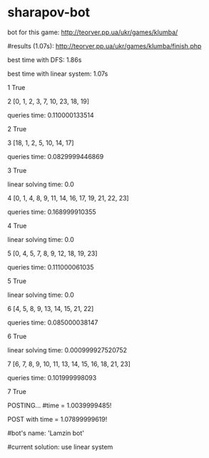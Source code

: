 # sharapov-bot
bot for this game:
http://teorver.pp.ua/ukr/games/klumba/


#results (1.07s):
http://teorver.pp.ua/ukr/games/klumba/finish.php

best time with DFS: 1.86s 

best time with linear system: 1.07s

1 True

2 [0, 1, 2, 3, 7, 10, 23, 18, 19]

queries time:  0.110000133514

2 True

3 [18, 1, 2, 5, 10, 14, 17]

queries time:  0.0829999446869

3 True

linear solving time:  0.0

4 [0, 1, 4, 8, 9, 11, 14, 16, 17, 19, 21, 22, 23]

queries time:  0.168999910355

4 True

linear solving time:  0.0

5 [0, 4, 5, 7, 8, 9, 12, 18, 19, 23]

queries time:  0.111000061035

5 True

linear solving time:  0.0

6 [4, 5, 8, 9, 13, 14, 15, 21, 22]

queries time:  0.085000038147

6 True

linear solving time:  0.000999927520752

7 [6, 7, 8, 9, 10, 11, 13, 14, 15, 16, 18, 21, 23]

queries time:  0.101999998093

7 True

POSTING... #time = 1.0039999485!

POST with time = 1.07899999619!

#bot's name: 
'Lamzin bot'

#current solution:
use linear system
